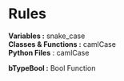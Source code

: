 # Rules

__Variables :__ snake_case  
__Classes & Functions :__ camlCase  
__Python Files__ : camlCase

__bTypeBool :__ Bool Function
